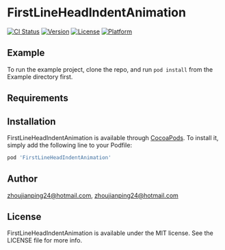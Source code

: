 # FirstLineHeadIndentAnimation

[![CI Status](https://img.shields.io/travis/zhoujianping24@hotmail.com/FirstLineHeadIndentAnimation.svg?style=flat)](https://travis-ci.org/zhoujianping24@hotmail.com/FirstLineHeadIndentAnimation)
[![Version](https://img.shields.io/cocoapods/v/FirstLineHeadIndentAnimation.svg?style=flat)](https://cocoapods.org/pods/FirstLineHeadIndentAnimation)
[![License](https://img.shields.io/cocoapods/l/FirstLineHeadIndentAnimation.svg?style=flat)](https://cocoapods.org/pods/FirstLineHeadIndentAnimation)
[![Platform](https://img.shields.io/cocoapods/p/FirstLineHeadIndentAnimation.svg?style=flat)](https://cocoapods.org/pods/FirstLineHeadIndentAnimation)

## Example

To run the example project, clone the repo, and run `pod install` from the Example directory first.

## Requirements

## Installation

FirstLineHeadIndentAnimation is available through [CocoaPods](https://cocoapods.org). To install
it, simply add the following line to your Podfile:

```ruby
pod 'FirstLineHeadIndentAnimation'
```

## Author

zhoujianping24@hotmail.com, zhoujianping24@hotmail.com

## License

FirstLineHeadIndentAnimation is available under the MIT license. See the LICENSE file for more info.
